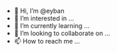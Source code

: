 - 👋 Hi, I’m @eyban
- 👀 I’m interested in ...
- 🌱 I’m currently learning ...
- 💞️ I’m looking to collaborate on ...
- 📫 How to reach me ...

<!---
eyban/eyban is a ✨ special ✨ repository because its `README.md` (this file) appears on your GitHub profile.
You can click the Preview link to take a look at your changes.
--->
